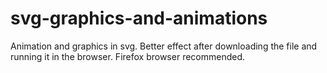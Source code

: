 # svg-graphics-and-animations
Animation and graphics in svg. Better effect after downloading the file and running it in the browser. Firefox browser recommended.
